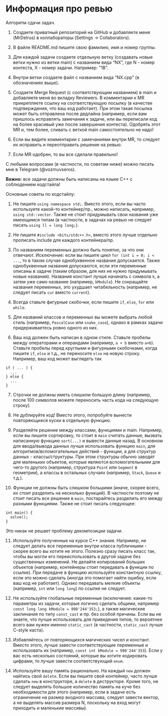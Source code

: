 # Информация про ревью 

Алгоритм сдачи задач.

1) Создаете приватный репозиторий на GitHub и добавляете меня (MrDelrus) в коллабораторы (Settings -> Collaborators). 
   
2) В файле README.md пишите свою фамилию, имя и номер группы.
   
3) Для каждой задачи создаете отдельную ветку (создавать новые ветки нужно из ветки main) с названием вида “NX”, где N - номер контеста, X - номер задачи. Например: "1B".
   
4) Внутри ветки создаете файл с названием вида “NX.cpp” (в обозначениях выше).
   
5) Создаете Merge Request (с соответствующим названием) в main и добавляете меня во вкладку Reviewers. В комментарии к MR прикрепляете ссылку на соответствующую посылку (в качестве подтверждения, что ваш код работает). При этом такая посылка может быть отправлена после дедлайна (например, если вам пришлось исправлять замечания к задаче, или вы переписали код на более красивый уже после завершения контеста). Одобрять этот MR и, тем более, сливать с веткой main самостоятельно не надо!
    
6) Если вы видите комментарии с замечаниями внутри MR, то следует их исправить и переотправить решение на ревью.
    
7) Если MR одобрен, то вы все сделали правильно!

С любыми вопросами (в частности, по советам ниже) можно писать мне в Telegram (@vozmuvseros).

**Важно:** все задачи должны быть написаны на языке С++ с соблюдением кодстайла!

Основные советы по кодстайлу: 

1. Не пишите ```using namespace std;```. Вместо этого, если вы часто используете какой-то контейнер/пр., можно написать, например, ```using std::vector```. Также не стоит придумывать свои названия уже имеющимся типам (в частности, в задачах на ревью не следует писать ```using ll = long long;```).

2. Не пишите ```#include <bits/stdc++.h>```, вместо этого лучше отдельно прописать include для каждого контейнера/пр. 

3. По названиям переменных должно быть понятно, за что они отвечают. Исключение: если вы пишите цикл ```for (int i = 0; i < ...```, то в таком случае однобуквенное название допускается. Также однобуквенные названия допускаются, если эти переменные описаны в задаче (таким образом, для них не нужно придумывать новые названия). Названия констант лучше начинать с символа `k`, а затем уже само название (например, ```kModule```). Не сокращайте названия переменных, это ухудшает читабельность (например, не следует писать ```cur``` вместо ```current```). 

4. Всегда ставьте фигурные скобочки, если пишите ```if```, ```else```, ```for``` или ```while```.

5. Для названий классов и переменных вы можете выбрать любой стиль (например, ```PascalCase``` или ```snake_case```), однако в рамках задачи придерживаетесь ровно одного из них.

6. Ваш код должен быть написан в одном стиле. Ставьте пробелы между операторами и операндами (например, ```a + b``` вместо ```a+b```). Ставьте пробелы перед круглыми и фигурными скобочками, когда пишите ```if```, ```else``` и т.д., не переносите ```else``` на новую строку. Например, ваш код может выглядеть так
```
if ( ... ) {
  ...
} else {
  ...
}
```

7. Строчки не должны иметь слишком большую длину (например, после 100 символов можете переносить часть кода на следующую строку).

8. Не дублируйте код! Вместо этого, попробуйте вынести повторяющиеся куски в отдельную функцию.

9. Разделяйте решение между классами, функциями и main. Например, если вы пишите сортировку, то стоит в ```main``` считать данные, вызвать написанную функцию ```sort(...)``` и вывести данные назад. В основном для ввода/вывода данных лучше использовать функцию ```main```, для алгоритмов/вспомогательных действий - функции, а для структур данных - классы/структуры. При этом структуры обычно заводят для маленьких объектов, которые являются вспомогательными для чего-то другого (например, структура ```Point``` или ```Segment``` в геометрии), а классы в остальных случаях (например, ```Stack```, ```Queue``` и т.д.).

10. Функции не должны быть слишком большими (иначе, скорее всего, их стоит разделить на несколько функций). В частности поэтому не стоит писать все решение в ```main```, постарайтесь разделить его между разными функциями. Также не стоит писать следующее:

```
int main() {
  solve();
}
```

Это никак не решает проблему декомпозиции задачи.

11. Используйте полученные на курсе С++ знания. Например, не следует делать все переменные внутри класса публичными - скорее всего вы хотите не этого. Полезно сразу писать класс так, чтобы вы могли его переиспользовать в другой задаче без существенных изменений. Не делайте копирований больших объектов (например, контейнеры стоит передавать в функции по ссылке). При передаче в функцию используйте константную ссылку, если это можно сделать (иногда это помогает найти ошибку, если ваш код не работает). Однако передавать мелкие объекты (например, ```int``` или ```long long```) по ссылке не следует.

12. Не используйте глобальные переменные (исключение: какие-то параметры из задачи, которые логично сделать общими, например ```const long long kModule = 998'244'353;```), а также магические заклинания по типу ```const_cast``` и пр. без особой причины. Если вы не знаете, что лучше использовать для приведения типов, то вероятнее всего вам нужен именно ```static_cast``` (в частности, ```static_cast``` лучше C-style каста).

13. Избавляйтесь от повторяющихся магических чисел и констант. Вместо этого, лучше завести соответствующие переменные и использовать их (например, ```const int kModule = 998'244'353```). Если у вас есть несколько состояний, которые вы хотите кодировать цифрами, то лучше завести соответствующий ```enum```.

14. Используйте вашу память рационально. На каждый ```new``` должен найтись свой ```delete```. Если вы пишите свой контейнер, часто лучше сделать ```new``` в конструкторе, а ```delete``` в деструкторе. Кроме того, не следует выделять большое количество память на куче без необходимости для этого (например, если в задаче есть ограничение на размер входного массива, следует завести вектор, а не выделять массив размера N, поскольку на вход могут приходить и маленькие массивы).
